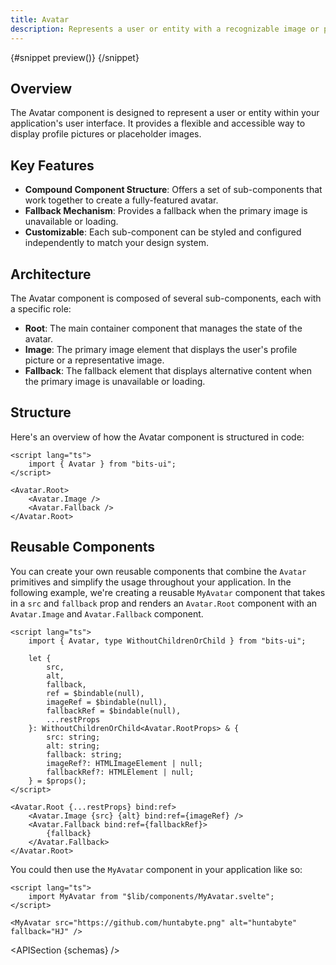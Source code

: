 ```yaml
---
title: Avatar
description: Represents a user or entity with a recognizable image or placeholder in UI elements.
---
```


<script>
	import { APISection, ComponentPreviewV2, AvatarDemo } from '$lib/components/index.js'
	export let schemas;
</script>

<ComponentPreviewV2 name="avatar-demo" comp="Avatar">

{#snippet preview()}
<AvatarDemo />
{/snippet}

</ComponentPreviewV2>

## Overview

The Avatar component is designed to represent a user or entity within your application's user interface. It provides a flexible and accessible way to display profile pictures or placeholder images.

## Key Features

-   **Compound Component Structure**: Offers a set of sub-components that work together to create a fully-featured avatar.
-   **Fallback Mechanism**: Provides a fallback when the primary image is unavailable or loading.
-   **Customizable**: Each sub-component can be styled and configured independently to match your design system.

## Architecture

The Avatar component is composed of several sub-components, each with a specific role:

-   **Root**: The main container component that manages the state of the avatar.
-   **Image**: The primary image element that displays the user's profile picture or a representative image.
-   **Fallback**: The fallback element that displays alternative content when the primary image is unavailable or loading.

## Structure

Here's an overview of how the Avatar component is structured in code:

```svelte
<script lang="ts">
	import { Avatar } from "bits-ui";
</script>

<Avatar.Root>
	<Avatar.Image />
	<Avatar.Fallback />
</Avatar.Root>
```

## Reusable Components

You can create your own reusable components that combine the `Avatar` primitives and simplify the usage throughout your application. In the following example, we're creating a reusable `MyAvatar` component that takes in a `src` and `fallback` prop and renders an `Avatar.Root` component with an `Avatar.Image` and `Avatar.Fallback` component.

```svelte title="MyAvatar.svelte"
<script lang="ts">
	import { Avatar, type WithoutChildrenOrChild } from "bits-ui";

	let {
		src,
		alt,
		fallback,
		ref = $bindable(null),
		imageRef = $bindable(null),
		fallbackRef = $bindable(null),
		...restProps
	}: WithoutChildrenOrChild<Avatar.RootProps> & {
		src: string;
		alt: string;
		fallback: string;
		imageRef?: HTMLImageElement | null;
		fallbackRef?: HTMLElement | null;
	} = $props();
</script>

<Avatar.Root {...restProps} bind:ref>
	<Avatar.Image {src} {alt} bind:ref={imageRef} />
	<Avatar.Fallback bind:ref={fallbackRef}>
		{fallback}
	</Avatar.Fallback>
</Avatar.Root>
```

You could then use the `MyAvatar` component in your application like so:

```svelte title="+page.svelte"
<script lang="ts">
	import MyAvatar from "$lib/components/MyAvatar.svelte";
</script>

<MyAvatar src="https://github.com/huntabyte.png" alt="huntabyte" fallback="HJ" />
```

<APISection {schemas} />
